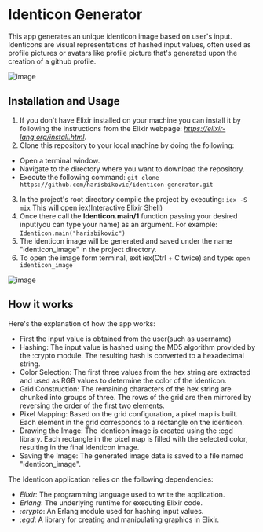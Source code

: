 # Identicon Generator
This app generates an unique identicon image based on user's input.
Identicons are visual representations of hashed input values, often used as profile pictures or avatars like profile picture that's generated upon the creation of a github profile.


![image](https://github.com/harisbikovic/identicon-generator/assets/108518278/8ce23d99-a11b-47d2-ae8a-b2191e6cc927)

## Installation and Usage
1. If you don't have Elixir installed on your machine you can install it by following the instructions from the Elixir webpage: _https://elixir-lang.org/install.html_.
2. Clone this repository to your local machine by doing the following:
  - Open a terminal window.
  - Navigate to the directory where you want to download the repository.
  - Execute the following command: `git clone https://github.com/harisbikovic/identicon-generator.git`
3. In the project's root directory compile the project by executing: `iex -S mix`
This will open iex(Interactive Elixir Shell)
4. Once there call the **Identicon.main/1** function passing your desired input(you can type your name) as an argument. For example:
`Identicon.main("harisbikovic")`
5. The identicon image will be generated and saved under the name "identicon_image" in the project directory.
6. To open the image form terminal, exit iex(Ctrl + C twice) and type: `open identicon_image`

![image](https://github.com/harisbikovic/identicon-generator/assets/108518278/2a406fb7-1584-4769-92ee-83e94f700aa1)


## How it works
Here's the explanation of how the app works:
- First the input value is obtained from the user(such as username)
- Hashing: The input value is hashed using the MD5 algorithm provided by the :crypto module. The resulting hash is converted to a hexadecimal string.
- Color Selection: The first three values from the hex string are extracted and used as RGB values to determine the color of the identicon.
- Grid Construction: The remaining characters of the hex string are chunked into groups of three. The rows of the grid are then mirrored by reversing the order of the first two elements.
- Pixel Mapping: Based on the grid configuration, a pixel map is built. Each element in the grid corresponds to a rectangle on the identicon.
- Drawing the Image: The identicon image is created using the :egd library. Each rectangle in the pixel map is filled with the selected color, resulting in the final identicon image.
- Saving the Image: The generated image data is saved to a file named "identicon_image".
 
 
The Identicon application relies on the following dependencies:
- _Elixir_: The programming language used to write the application.
- _Erlang_: The underlying runtime for executing Elixir code.
- _:crypto_: An Erlang module used for hashing input values.
- _:egd_: A library for creating and manipulating graphics in Elixir.



